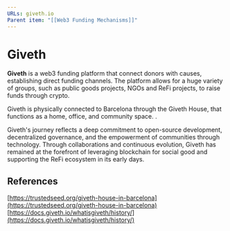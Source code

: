 ```yaml
---
URLs: giveth.io
Parent item: "[[Web3 Funding Mechanisms]]"
---
```

# Giveth

**Giveth** is a web3 funding platform that connect donors with causes, establishing direct funding channels. The platform allows for a huge variety of groups, such as public goods projects, NGOs and ReFi projects, to raise funds through crypto.

Giveth is physically connected to Barcelona through the Giveth House, that functions as a home, office, and community space. .

Giveth's journey reflects a deep commitment to open-source development, decentralized governance, and the empowerment of communities through technology. Through collaborations and continuous evolution, Giveth has remained at the forefront of leveraging blockchain for social good and supporting the ReFi ecosystem in its early days.

## References

[https://trustedseed.org/giveth-house-in-barcelona](https://trustedseed.org/giveth-house-in-barcelona)
[https://docs.giveth.io/whatisgiveth/history/](https://docs.giveth.io/whatisgiveth/history/)